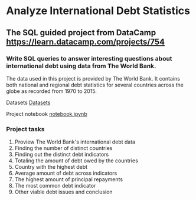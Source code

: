# Analyze International Debt Statistics
## The SQL guided project from DataCamp https://learn.datacamp.com/projects/754
### Write SQL queries to answer interesting questions about international debt using data from The World Bank.

The data used in this project is provided by The World Bank. 
It contains both national and regional debt statistics for several countries across the globe as recorded from 1970 to 2015.

Datasets [Datasets](/SQL_InternationalDebt/datasets) 

Project notebook [notebook.ipynb](/SQL_InternationalDebt/notebook.ipynb) 

### Project tasks
1. Proview The World Bank's international debt data
2. Finding the number of distinct countries
3. Finding out the distinct debt indicators
4. Totaling the amount of debt owed by the countries
5. Country with the highest debt
6. Average amount of debt across indicators
7. The highest amount of principal repayments
8. The most common debt indicator
9. Other viable debt issues and conclusion
